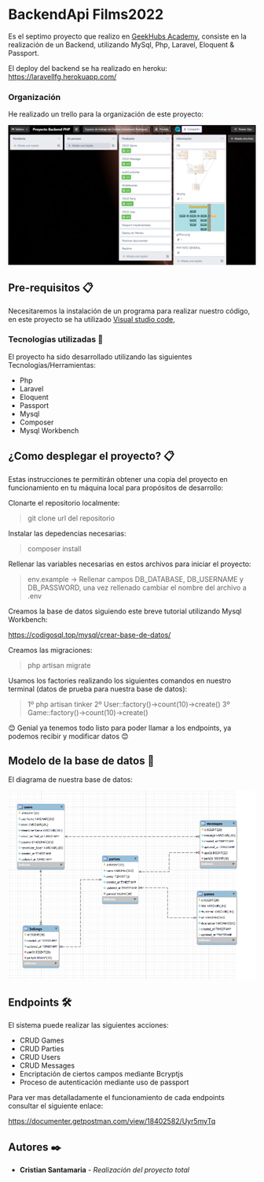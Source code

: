 # BackendApi Films2022

Es el septimo proyecto que realizo en [GeekHubs Academy](https://geekshubsacademy.com/), consiste en la realización de un Backend, utilizando MySql, Php, Laravel, Eloquent & Passport.

El deploy del backend se ha realizado en heroku: https://laravellfg.herokuapp.com/

### Organización

He realizado un trello para la organización de este proyecto:

![foto](/img/trello.PNG)

## Pre-requisitos 📋

Necesitaremos la instalación de un programa para realizar nuestro código, en este proyecto se ha utilizado [Visual studio code](https://code.visualstudio.com/Download/),

### Tecnologías utilizadas 🚀

El proyecto ha sido desarrollado utilizando las siguientes Tecnologías/Herramientas:

* Php
* Laravel
* Eloquent
* Passport
* Mysql
* Composer
* Mysql Workbench

## ¿Como desplegar el proyecto? 📋
Estas instrucciones te permitirán obtener una copia del proyecto en funcionamiento en tu máquina local para propósitos de desarrollo:

Clonarte el repositorio localmente:

> git clone url del repositorio
  
Instalar las depedencias necesarias:
  
> composer install
  
Rellenar las variables necesarias en estos archivos para iniciar el proyecto:
  
> env.example -> Rellenar campos DB_DATABASE, DB_USERNAME y DB_PASSWORD, una vez rellenado cambiar el nombre del archivo a .env
  
Creamos la base de datos siguiendo este breve tutorial utilizando Mysql Workbench:
  
https://codigosql.top/mysql/crear-base-de-datos/
  
Creamos las migraciones:
  
> php artisan migrate
  
Usamos los factories realizando los siguientes comandos en nuestro terminal (datos de prueba para nuestra base de datos):
  
> 1º php artisan tinker
> 2º User::factory()->count(10)->create()
> 3º Game::factory()->count(10)->create()

😊 Genial ya tenemos todo listo para poder llamar a los endpoints, ya podemos recibir y modificar datos 😊

## Modelo de la base de datos 🔧

El diagrama de nuestra base de datos:

![foto](/img/Diagrama.PNG)
  
## Endpoints 🛠️

El sistema puede realizar las siguientes acciones:

- CRUD Games
- CRUD Parties
- CRUD Users
- CRUD Messages
- Encriptación de ciertos campos mediante Bcryptjs
- Proceso de autenticación mediante uso de passport

Para ver mas detalladamente el funcionamiento de cada endpoints consultar el siguiente enlace:

https://documenter.getpostman.com/view/18402582/Uyr5myTq

## Autores ✒️

* **Cristian Santamaria** - *Realización del proyecto total*
